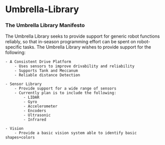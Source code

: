 # Umbrella-Library



### The Umbrella Library Manifesto

The Umbrella Library seeks to provide support for generic robot functions reliably, so that in-season programming effort can be spent on robot-specific tasks. The Umbrella Library wishes to provide support for the following:

	- A Consistent Drive Platform
		- Uses sensors to improve drivability and reliability
		- Supports Tank and Meccanum
		- Reliable distance Detection 

	- Sensor Library
		- Provide support for a wide range of sensors
		- Currently plan is to include the following:
			- LIDAR
			- Gyro
			- Accelerometer 
			- Encoders
			- Ultrasonic
			- Infrared

	- Vision
		- Provide a basic vision system able to identify basic shapes+colors
